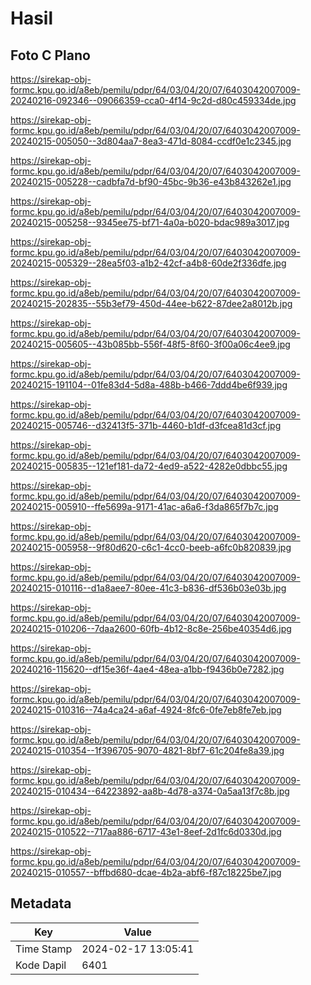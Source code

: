 # Hasil

## Foto C Plano

https://sirekap-obj-formc.kpu.go.id/a8eb/pemilu/pdpr/64/03/04/20/07/6403042007009-20240216-092346--09066359-cca0-4f14-9c2d-d80c459334de.jpg

https://sirekap-obj-formc.kpu.go.id/a8eb/pemilu/pdpr/64/03/04/20/07/6403042007009-20240215-005050--3d804aa7-8ea3-471d-8084-ccdf0e1c2345.jpg

https://sirekap-obj-formc.kpu.go.id/a8eb/pemilu/pdpr/64/03/04/20/07/6403042007009-20240215-005228--cadbfa7d-bf90-45bc-9b36-e43b843262e1.jpg

https://sirekap-obj-formc.kpu.go.id/a8eb/pemilu/pdpr/64/03/04/20/07/6403042007009-20240215-005258--9345ee75-bf71-4a0a-b020-bdac989a3017.jpg

https://sirekap-obj-formc.kpu.go.id/a8eb/pemilu/pdpr/64/03/04/20/07/6403042007009-20240215-005329--28ea5f03-a1b2-42cf-a4b8-60de2f336dfe.jpg

https://sirekap-obj-formc.kpu.go.id/a8eb/pemilu/pdpr/64/03/04/20/07/6403042007009-20240215-202835--55b3ef79-450d-44ee-b622-87dee2a8012b.jpg

https://sirekap-obj-formc.kpu.go.id/a8eb/pemilu/pdpr/64/03/04/20/07/6403042007009-20240215-005605--43b085bb-556f-48f5-8f60-3f00a06c4ee9.jpg

https://sirekap-obj-formc.kpu.go.id/a8eb/pemilu/pdpr/64/03/04/20/07/6403042007009-20240215-191104--01fe83d4-5d8a-488b-b466-7ddd4be6f939.jpg

https://sirekap-obj-formc.kpu.go.id/a8eb/pemilu/pdpr/64/03/04/20/07/6403042007009-20240215-005746--d32413f5-371b-4460-b1df-d3fcea81d3cf.jpg

https://sirekap-obj-formc.kpu.go.id/a8eb/pemilu/pdpr/64/03/04/20/07/6403042007009-20240215-005835--121ef181-da72-4ed9-a522-4282e0dbbc55.jpg

https://sirekap-obj-formc.kpu.go.id/a8eb/pemilu/pdpr/64/03/04/20/07/6403042007009-20240215-005910--ffe5699a-9171-41ac-a6a6-f3da865f7b7c.jpg

https://sirekap-obj-formc.kpu.go.id/a8eb/pemilu/pdpr/64/03/04/20/07/6403042007009-20240215-005958--9f80d620-c6c1-4cc0-beeb-a6fc0b820839.jpg

https://sirekap-obj-formc.kpu.go.id/a8eb/pemilu/pdpr/64/03/04/20/07/6403042007009-20240215-010116--d1a8aee7-80ee-41c3-b836-df536b03e03b.jpg

https://sirekap-obj-formc.kpu.go.id/a8eb/pemilu/pdpr/64/03/04/20/07/6403042007009-20240215-010206--7daa2600-60fb-4b12-8c8e-256be40354d6.jpg

https://sirekap-obj-formc.kpu.go.id/a8eb/pemilu/pdpr/64/03/04/20/07/6403042007009-20240216-115620--df15e36f-4ae4-48ea-a1bb-f9436b0e7282.jpg

https://sirekap-obj-formc.kpu.go.id/a8eb/pemilu/pdpr/64/03/04/20/07/6403042007009-20240215-010316--74a4ca24-a6af-4924-8fc6-0fe7eb8fe7eb.jpg

https://sirekap-obj-formc.kpu.go.id/a8eb/pemilu/pdpr/64/03/04/20/07/6403042007009-20240215-010354--1f396705-9070-4821-8bf7-61c204fe8a39.jpg

https://sirekap-obj-formc.kpu.go.id/a8eb/pemilu/pdpr/64/03/04/20/07/6403042007009-20240215-010434--64223892-aa8b-4d78-a374-0a5aa13f7c8b.jpg

https://sirekap-obj-formc.kpu.go.id/a8eb/pemilu/pdpr/64/03/04/20/07/6403042007009-20240215-010522--717aa886-6717-43e1-8eef-2d1fc6d0330d.jpg

https://sirekap-obj-formc.kpu.go.id/a8eb/pemilu/pdpr/64/03/04/20/07/6403042007009-20240215-010557--bffbd680-dcae-4b2a-abf6-f87c18225be7.jpg


## Metadata

| Key        | Value               |
| ---------- | ------------------- |
| Time Stamp | 2024-02-17 13:05:41 |
| Kode Dapil | 6401                |




